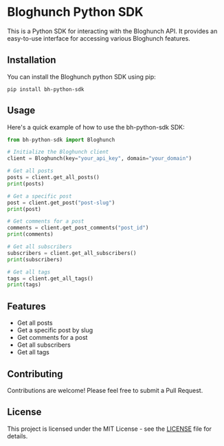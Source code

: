 # Bloghunch Python SDK

This is a Python SDK for interacting with the Bloghunch API. It provides an easy-to-use interface for accessing various Bloghunch features.

## Installation

You can install the Bloghunch python SDK using pip:

```
pip install bh-python-sdk
```

## Usage

Here's a quick example of how to use the bh-python-sdk SDK:

```python
from bh-python-sdk import Bloghunch

# Initialize the Bloghunch client
client = Bloghunch(key="your_api_key", domain="your_domain")

# Get all posts
posts = client.get_all_posts()
print(posts)

# Get a specific post
post = client.get_post("post-slug")
print(post)

# Get comments for a post
comments = client.get_post_comments("post_id")
print(comments)

# Get all subscribers
subscribers = client.get_all_subscribers()
print(subscribers)

# Get all tags
tags = client.get_all_tags()
print(tags)
```

## Features

- Get all posts
- Get a specific post by slug
- Get comments for a post
- Get all subscribers
- Get all tags

## Contributing

Contributions are welcome! Please feel free to submit a Pull Request.

## License

This project is licensed under the MIT License - see the [LICENSE](LICENSE) file for details.